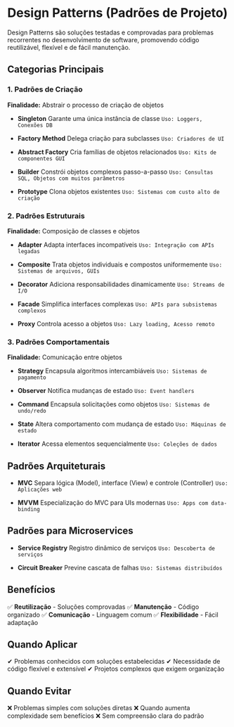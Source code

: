 # Design Patterns (Padrões de Projeto)

Design Patterns são soluções testadas e comprovadas para problemas recorrentes no desenvolvimento de software, promovendo código reutilizável, flexível e de fácil manutenção.

## Categorias Principais

### 1. Padrões de Criação

**Finalidade:** Abstrair o processo de criação de objetos

- **Singleton**
  Garante uma única instância de classe
  `Uso: Loggers, Conexões DB`

- **Factory Method**
  Delega criação para subclasses
  `Uso: Criadores de UI`

- **Abstract Factory**
  Cria famílias de objetos relacionados
  `Uso: Kits de componentes GUI`

- **Builder**
  Constrói objetos complexos passo-a-passo
  `Uso: Consultas SQL, Objetos com muitos parâmetros`

- **Prototype**
  Clona objetos existentes
  `Uso: Sistemas com custo alto de criação`

### 2. Padrões Estruturais

**Finalidade:** Composição de classes e objetos

- **Adapter**
  Adapta interfaces incompatíveis
  `Uso: Integração com APIs legadas`

- **Composite**
  Trata objetos individuais e compostos uniformemente
  `Uso: Sistemas de arquivos, GUIs`

- **Decorator**
  Adiciona responsabilidades dinamicamente
  `Uso: Streams de I/O`

- **Facade**
  Simplifica interfaces complexas
  `Uso: APIs para subsistemas complexos`

- **Proxy**
  Controla acesso a objetos
  `Uso: Lazy loading, Acesso remoto`

### 3. Padrões Comportamentais

**Finalidade:** Comunicação entre objetos

- **Strategy**
  Encapsula algoritmos intercambiáveis
  `Uso: Sistemas de pagamento`

- **Observer**
  Notifica mudanças de estado
  `Uso: Event handlers`

- **Command**
  Encapsula solicitações como objetos
  `Uso: Sistemas de undo/redo`

- **State**
  Altera comportamento com mudança de estado
  `Uso: Máquinas de estado`

- **Iterator**
  Acessa elementos sequencialmente
  `Uso: Coleções de dados`

## Padrões Arquiteturais

- **MVC**
  Separa lógica (Model), interface (View) e controle (Controller)
  `Uso: Aplicações web`

- **MVVM**
  Especialização do MVC para UIs modernas
  `Uso: Apps com data-binding`

## Padrões para Microservices

- **Service Registry**
  Registro dinâmico de serviços
  `Uso: Descoberta de serviços`

- **Circuit Breaker**
  Previne cascata de falhas
  `Uso: Sistemas distribuídos`

## Benefícios

✅ **Reutilização** - Soluções comprovadas
✅ **Manutenção** - Código organizado
✅ **Comunicação** - Linguagem comum
✅ **Flexibilidade** - Fácil adaptação

## Quando Aplicar

✔ Problemas conhecidos com soluções estabelecidas
✔ Necessidade de código flexível e extensível
✔ Projetos complexos que exigem organização

## Quando Evitar

❌ Problemas simples com soluções diretas
❌ Quando aumenta complexidade sem benefícios
❌ Sem compreensão clara do padrão
